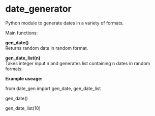 # date_generator

Python module to generate dates in a variety of formats.

Main functions:

**gen_date()**
</br>
Returns random date in random format.

**gen_date_list(n)**
</br>
Takes integer input n and generates list containing n dates in random formats.

**Example useage:**

from date_gen import gen_date, gen_date_list

gen_date()

gen_date_list(10)
